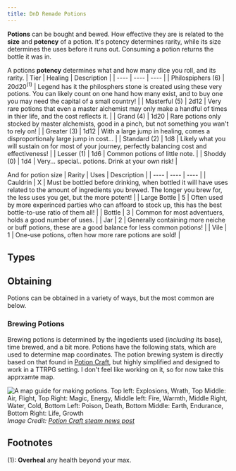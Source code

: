 ```yaml
---
title: DnD Remade Potions
---
```


**Potions** can be bought and bewed. How effective they are is related to the **size** and **potency** of a potion. It's potency determines rarity, while its size determines the uses before it runs out. Consuming a potion returns the bottle it was in. 

A potions **potency** determines what and how many dice you roll, and its rarity. 
| Tier | Healing | Description |
| ---- | ---- | ---- |
| <span class="pink-2">Philospiphers (6)</span> | 20d20<sup>(1)</sup> | Legend has it the philosphers stone is created using these very potions. You can likely count on one hand how many exist, and to buy one you may need the capital of a small country! |
| <span class="violet-2">Masterful (5)</span> | 2d12 | Very rare potions that even a master alchemist may only make a handful of times in thier life, and the cost reflects it. |
| <span class="blueviolet-2">Grand (4)</span> | 1d20 | Rare potions only stocked by master alchemists, good in a pinch, but not something you wan't to rely on! |
| <span class="blue-2">Greater (3)</span> | 1d12 | With a large jump in healing, comes a disproportionaly large jump in cost... |
| <span class="green-2">Standard (2)</span> | 1d8 | Likely what you will sustain on for most of your journey, perfectly balancing cost and effectiveness! |
| Lesser (1) | 1d6 | Common potions of little note. |
| <span class="muted">Shoddy (0)</span> | 1d4 | Very... special.. potions. Drink at your own risk! |

And for potion size
| Rarity | Uses | Description |
| ---- | ---- | ---- |
| <span class="violet-2">Cauldrin</span> | X | Must be bottled before drinking, when bottled it will have uses related to the amount of ingredients you brewed. The longer you brew for, the less uses you get, but the more potent! |
| <span class="blue-2">Large Bottle</span> | 5 | Often used by more experinced parties who can affoard to stock up, this has the best bottle-to-use ratio of them all! |
| <span class="green-2">Bottle</span> | 3 | Common for most adventuers, holds a good number of uses. |
| Jar | 2 | Generally containing more neiche or buff potions, these are a good balance for less common potions! |
| Vile | 1 | One-use potions, often how more rare potions are sold! |

## Types

## Obtaining
Potions can be obtained in a variety of ways, but the most common are below. 

### Brewing Potions
Brewing potions is determined by the ingedients used (*including* its base), time brewed, and a bit more. Potions have the following stats, which are used to determine map coordinates. The potion brewing system is directly based on that found in [Potion Craft](https://store.steampowered.com/app/1210320/Potion_Craft_Alchemist_Simulator/), but highly simplified and designed to work in a TTRPG setting. I don't feel like working on it, so for now take this apprxamte map. 

<!-- Left: Wrath, Fire, Death
Down: Poison, Earth, Life -->

![A map guide for making potions. Top left: Explosions, Wrath, Top Middle: Air, Flight, Top Right: Magic, Energy, Middle left: Fire, Warmth, Middle Right, Water, Cold, Bottom Left: Poison, Death, Bottom Middle: Earth, Endurance, Bottom Right: Life, Growth](https://steamuserimages-a.akamaihd.net/ugc/1751356955877207072/67DF517B4289CC8447BEA359A35D46CECE5D7A50/)
*Image Credit: [Potion Craft steam news post](https://store.steampowered.com/news/app/1210320/view/3195878989272230918)*

<!-- And for potion size
| Direction | Effect |
| ---- | ---- |
| Up | Potions with a lot of up tend to give effects such as jump height, speed (attack or movement), etc. |
| Left | The more left a potion is, the hotter it is. Potions with a lot of left tend to give effects such as cold resistance and fire resistance. |
| Right | The more right a potion is determines how cold it is, often giving effects such as increesed endurance.  |
| Down | The more down a potion is | -->

<!-- ### Buying Potions -->

<!-- | Type | Cost per use |
| ---- | ---- |
| <span class="blueviolet-2">Mana</span> | X |
| <span class="red-2">Health</span> | 5 |
| Jar | 2 |
| Vile | 1 | -->


## Footnotes
(1): **Overheal** any health beyond your max. 